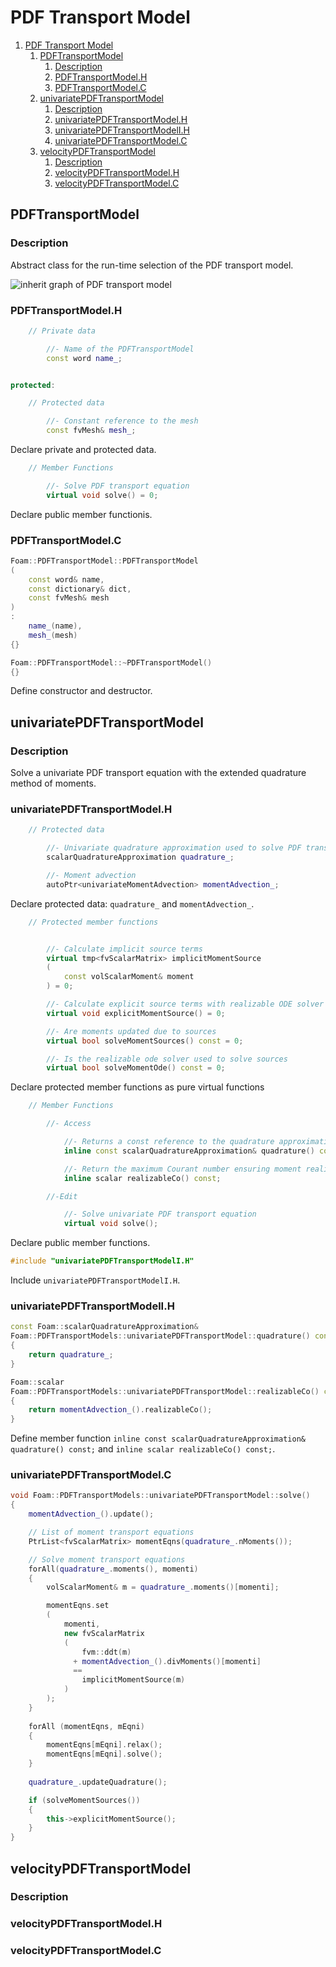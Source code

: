 # PDF Transport Model

1. [PDF Transport Model](#pdf-transport-model)
   1. [PDFTransportModel](#pdftransportmodel)
      1. [Description](#description)
      2. [PDFTransportModel.H](#pdftransportmodelh)
      3. [PDFTransportModel.C](#pdftransportmodelc)
   2. [univariatePDFTransportModel](#univariatepdftransportmodel)
      1. [Description](#description-1)
      2. [univariatePDFTransportModel.H](#univariatepdftransportmodelh)
      3. [univariatePDFTransportModelI.H](#univariatepdftransportmodelih)
      4. [univariatePDFTransportModel.C](#univariatepdftransportmodelc)
   3. [velocityPDFTransportModel](#velocitypdftransportmodel)
      1. [Description](#description-2)
      2. [velocityPDFTransportModel.H](#velocitypdftransportmodelh)
      3. [velocityPDFTransportModel.C](#velocitypdftransportmodelc)

## PDFTransportModel

### Description

Abstract class for the run-time selection of the PDF transport model.

![inherit graph of PDF transport model](./fig/class_foam_1_1_p_d_f_transport_model__inherit__graph.png)

### PDFTransportModel.H

```cpp
    // Private data

        //- Name of the PDFTransportModel
        const word name_;


protected:

    // Protected data

        //- Constant reference to the mesh
        const fvMesh& mesh_;
```

Declare private and protected data.

```cpp
    // Member Functions

        //- Solve PDF transport equation
        virtual void solve() = 0;
```

Declare public member functionis.

### PDFTransportModel.C

```cpp
Foam::PDFTransportModel::PDFTransportModel
(
    const word& name,
    const dictionary& dict,
    const fvMesh& mesh
)
:
    name_(name),
    mesh_(mesh)
{}

Foam::PDFTransportModel::~PDFTransportModel()
{}
```

Define constructor and destructor.

## univariatePDFTransportModel

### Description

Solve a univariate PDF transport equation with the extended quadrature method of moments.

### univariatePDFTransportModel.H

```cpp
    // Protected data

        //- Univariate quadrature approximation used to solve PDF transport
        scalarQuadratureApproximation quadrature_;

        //- Moment advection
        autoPtr<univariateMomentAdvection> momentAdvection_;
```

Declare protected data: `quadrature_` and `momentAdvection_`.

```cpp
    // Protected member functions


        //- Calculate implicit source terms
        virtual tmp<fvScalarMatrix> implicitMomentSource
        (
            const volScalarMoment& moment
        ) = 0;

        //- Calculate explicit source terms with realizable ODE solver
        virtual void explicitMomentSource() = 0;

        //- Are moments updated due to sources
        virtual bool solveMomentSources() const = 0;

        //- Is the realizable ode solver used to solve sources
        virtual bool solveMomentOde() const = 0;
```

Declare protected member functions as pure virtual functions

```cpp
    // Member Functions

        //- Access

            //- Returns a const reference to the quadrature approximation
            inline const scalarQuadratureApproximation& quadrature() const;

            //- Return the maximum Courant number ensuring moment realizability
            inline scalar realizableCo() const;

        //-Edit

            //- Solve univariate PDF transport equation
            virtual void solve();
```

Declare public member functions.

```cpp
#include "univariatePDFTransportModelI.H"
```

Include `univariatePDFTransportModelI.H`.

### univariatePDFTransportModelI.H

```cpp
const Foam::scalarQuadratureApproximation&
Foam::PDFTransportModels::univariatePDFTransportModel::quadrature() const
{
    return quadrature_;
}

Foam::scalar
Foam::PDFTransportModels::univariatePDFTransportModel::realizableCo() const
{
    return momentAdvection_().realizableCo();
}
```

Define member function `inline const scalarQuadratureApproximation& quadrature() const;` and `inline scalar realizableCo() const;`.

### univariatePDFTransportModel.C

```cpp
void Foam::PDFTransportModels::univariatePDFTransportModel::solve()
{
    momentAdvection_().update();

    // List of moment transport equations
    PtrList<fvScalarMatrix> momentEqns(quadrature_.nMoments());

    // Solve moment transport equations
    forAll(quadrature_.moments(), momenti)
    {
        volScalarMoment& m = quadrature_.moments()[momenti];

        momentEqns.set
        (
            momenti,
            new fvScalarMatrix
            (
                fvm::ddt(m)
              + momentAdvection_().divMoments()[momenti]
              ==
                implicitMomentSource(m)
            )
        );
    }
    
    forAll (momentEqns, mEqni)
    {
        momentEqns[mEqni].relax();
        momentEqns[mEqni].solve();
    }
    
    quadrature_.updateQuadrature();

    if (solveMomentSources())
    {
        this->explicitMomentSource();
    }
}
```

## velocityPDFTransportModel

### Description

### velocityPDFTransportModel.H

### velocityPDFTransportModel.C